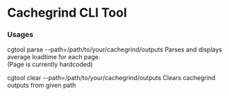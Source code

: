 # Cachegrind CLI Tool
### Usages
cgtool parse --path=/path/to/your/cachegrind/outputs
Parses and displays average loadtime for each page.  
(Page is currently hardcoded)

cgtool clear --path=/path/to/your/cachegrind/outputs
Clears cachegrind outputs from given path
